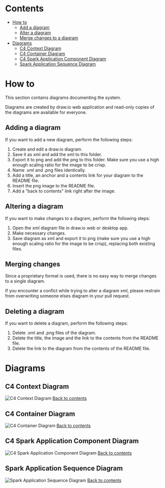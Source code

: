 # Contents <a name="contents"></a>
* [How to](#how-to)
  * [Add a diagram](#how-to-add)
  * [Alter a diagram](#how-to-alter)
  * [Merge changes to a diagram](#how-to-merge)
* [Diagrams](#diagrams)
  * [C4 Context Diagram](#c4-context)
  * [C4 Container Diagram](#c4-container)
  * [C4 Spark Application Component Diagram](#c4-spark)
  * [Spark Application Sequence Diagram](#sequence-spark)

# How to <a name="how-to"></a>

This section contains diagrams documenting the system.

Diagrams are created by draw.io web application and read-only copies of the diagrams are available for everyone.

## Adding a diagram <a name="how-to-add"></a>

If you want to add a new diagram, perform the following steps:

1. Create and edit a draw.io diagram.
1. Save it as xml and add the xml to this folder.
1. Export it to png and add the png to this folder. Make sure you use a high enough scaling ratio for the image to be crisp.
1. Name .xml and .png files identically.
1. Add a title, an anchor and a contents link for your diagram to the README file.
1. Insert the png image to the README file.
1. Add a "back to contents" link right after the image.

## Altering a diagram <a name="how-to-alter"></a>

If you want to make changes to a diagram, perform the following steps:

1. Open the xml diagram file in draw.io web or desktop app.
1. Make necessary changes.
1. Save diagram as xml and export it to png (make sure you use a high enough scaling ratio for the image to be crisp), replacing both existing files.

## Merging changes <a name="how-to-merge"></a>

Since a proprietary format is used, there is no easy way to merge changes to a single diagram.

If you encounter a confict while trying to alter a diagram xml, please restrain from overwriting someone elses diagram in your pull request.

## Deleting a diagram

If you want to delete a diagram, perform the following steps:

1. Delete .xml and .png files of the diagram.
1. Delete the title, the image and the link to the contents from the README file.
1. Delete the link to the diagram from the contents of the README file.

# Diagrams <a name="diagrams"></a>

## C4 Context Diagram <a name="c4-context"></a>
![C4 Context Diagram](c4-context.png)
[Back to contents](#contents)

## C4 Container Diagram <a name="c4-container"></a>
![C4 Container Diagram](c4-container.png)
[Back to contents](#contents)

## C4 Spark Application Component Diagram<a name="c4-spark"></a>
![C4 Spark Application Component Diagram](c4-spark.png)
[Back to contents](#contents)

## Spark Application Sequence Diagram <a name="sequence-spark"></a>
![Spark Application Sequence Diagram](spark-sequence.png)
[Back to contents](#contents)
